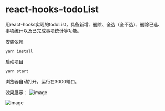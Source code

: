 # react-hooks-todoList
用react-hooks实现的todoList，具备新增、删除、全选（全不选）、删除已选、事项统计以及已完成事项统计等功能。

安装依赖
```
yarn install
```
启动项目
```
yarn start
```
浏览器自动打开，运行在3000端口。

效果展示：
![image](https://github.com/fltenwall/-image/blob/master/todolist-02.jpg)

![image](https://github.com/fltenwall/-image/blob/master/todolist.gif)